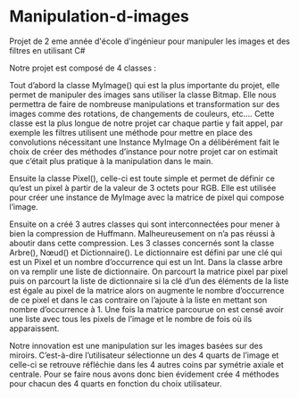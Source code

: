 # Manipulation-d-images

Projet de 2 eme année d'école d'ingénieur pour manipuler les images et des filtres en utilisant C#



Notre projet est composé de 4 classes :


Tout d’abord la classe MyImage() qui est la plus importante du projet, elle permet de manipuler des images sans utiliser la classe Bitmap. Elle nous permettra de faire de nombreuse manipulations et transformation sur des images comme des rotations, de changements de couleurs, etc.…
Cette classe est la plus longue de notre projet car chaque partie y fait appel, par exemple les filtres utilisent une méthode pour mettre en place des convolutions nécessitant une Instance MyImage
On a délibérément fait le choix de créer des méthodes d’instance pour notre projet car on estimait que c’était plus pratique à la manipulation dans le main.



Ensuite la classe Pixel(), celle-ci est toute simple et permet de définir ce qu’est un pixel à partir de la valeur de 3 octets pour RGB. Elle est utilisée pour créer une instance de MyImage avec la matrice de pixel qui compose l’image.


Ensuite on a créé 3 autres classes qui sont interconnectées pour mener à bien la compression de Huffmann. Malheureusement on n’a pas réussi à aboutir dans cette compression. Les 3 classes concernés sont la classe Arbre(), Nœud() et Dictionnaire(). Le dictionnaire est défini par une clé qui est un Pixel et un nombre d’occurrence qui est un Int. Dans la classe arbre on va remplir une liste de dictionnaire. On parcourt la matrice pixel par pixel puis on parcourt la liste de dictionnaire si la clé d’un des éléments de la liste est égale au pixel de la matrice alors on augmente le nombre d’occurrence de ce pixel et dans le cas contraire on l’ajoute à la liste en mettant son nombre d’occurrence à 1.  Une fois la matrice parcourue on est censé avoir une liste avec tous les pixels de l’image et le nombre de fois où ils apparaissent.


Notre innovation est une manipulation sur les images basées sur des miroirs. C’est-à-dire l’utilisateur sélectionne un des 4 quarts de l’image et celle-ci se retrouve réfléchie dans les 4 autres coins par symétrie axiale et centrale. Pour se faire nous avons donc bien évidement crée 4 méthodes pour chacun des 4 quarts en fonction du choix utilisateur.

